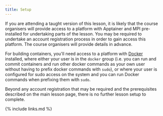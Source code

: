 ```yaml
---
title: Setup
---
```

If you are attending a taught version of this lesson, it is likely that the course organisers will provide access to a platform with Apptainer and MPI pre-installed for undertaking parts of the lesson. You may be required to undertake an account registration process in order to gain access this platform. The course organisers will provide details in advance.

For building containers, you'll need access to a platform with [Docker](https://www.docker.com/) installed, where either your user is in the `docker` group (i.e. you can run and commit containers and run other docker commands as your own user without having to prefix docker commands with `sudo`), or where your user is configured for sudo access on the system and you can run Docker commands when prefixing them with `sudo`.

Beyond any account registration that may be required and the prerequisites described on the main lesson page, there is no further lesson setup to complete.

{% include links.md %}
